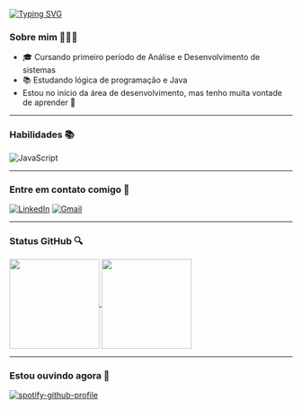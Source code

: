 [![Typing SVG](https://readme-typing-svg.demolab.com?font=Tektur&pause=1000&color=1122F7&background=ECFAFF&center=true&vCenter=true&width=435&lines=Ol%C3%A1%2C+seja+bem+vindo(a)+ao+meu+perfil+%F0%9F%99%82)](https://git.io/typing-svg)


### Sobre mim 👩🏻‍💻

  - 🎓 Cursando primeiro período de Análise e Desenvolvimento de sistemas
  - 📚 Estudando lógica de programação e Java
  - Estou no início da área de desenvolvimento, mas tenho muita vontade de aprender 📖
 
---
### Habilidades 📚
![JavaScript](https://img.shields.io/badge/javascript-%23323330.svg?style=for-the-badge&logo=javascript&logoColor=%23F7DF1E)


---
### Entre em contato comigo 📲
[![LinkedIn](https://img.shields.io/badge/LinkedIn-0077B5?style=for-the-badge&logo=linkedin&logoColor=white)](https://www.linkedin.com/in/albert-andy/)
[![Gmail](https://img.shields.io/badge/Gmail-333333?style=for-the-badge&logo=gmail&logoColor=red)](mailto:albertandytco@gmail.com)

---
### Status GitHub 🔍

<a href="https://github.com/albertandytco/github-readme-stats">
  <img height="160em" align="center" src="https://github-readme-stats.vercel.app/api?username=albertandytco&count_private=true&show_icons=true&theme=black" />
</a>

<a href="https://github.com/albertandytco/github-readme-stats">
  <img height="160em"  align="center" src="https://github-readme-stats.vercel.app/api/top-langs/?username=albertandytco&count_private=true&&hide=Jupyter&layout=compact&theme=black" />
</a>

---
### Estou ouvindo agora 🎵
[![spotify-github-profile](https://spotify-github-profile.kittinanx.com/api/view?uid=21xbpkwcjbj4geuicsuynxn6y&cover_image=true&theme=novatorem&show_offline=false&background_color=121212&interchange=false&bar_color=53b14f&bar_color_cover=false)](https://spotify-github-profile.kittinanx.com/api/view?uid=21xbpkwcjbj4geuicsuynxn6y&redirect=true)

